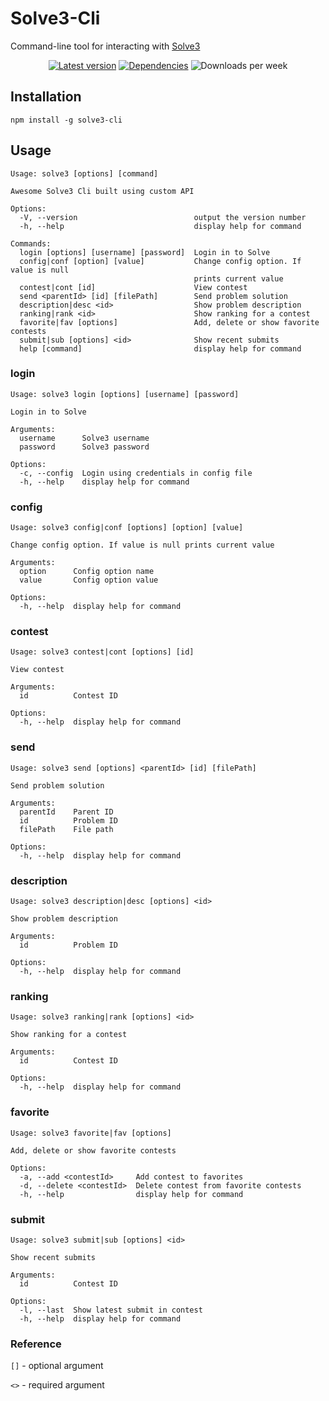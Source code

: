 # Solve3-Cli

Command-line tool for interacting with [Solve3](https://solve.edu.pl/)

<div align="center">
  
  [![Latest version](https://img.shields.io/npm/v/solve3-cli?label=Latest%20verison&style=flat-square)](https://www.npmjs.com/package/solve3-cli)
  [![Dependencies](https://img.shields.io/librariesio/release/npm/solve3-cli?label=Dependencies&style=flat-square)](https://libraries.io/npm/solve3-cli)
  ![Downloads per week](https://img.shields.io/npm/dw/solve3-cli?style=flat-square)

</div>

## Installation

```shell
npm install -g solve3-cli
```

## Usage

```shell
Usage: solve3 [options] [command]

Awesome Solve3 Cli built using custom API

Options:
  -V, --version                          output the version number
  -h, --help                             display help for command

Commands:
  login [options] [username] [password]  Login in to Solve
  config|conf [option] [value]           Change config option. If value is null
                                         prints current value
  contest|cont [id]                      View contest
  send <parentId> [id] [filePath]        Send problem solution
  description|desc <id>                  Show problem description
  ranking|rank <id>                      Show ranking for a contest
  favorite|fav [options]                 Add, delete or show favorite contests
  submit|sub [options] <id>              Show recent submits
  help [command]                         display help for command
```

### login

```
Usage: solve3 login [options] [username] [password]

Login in to Solve

Arguments:
  username      Solve3 username
  password      Solve3 password

Options:
  -c, --config  Login using credentials in config file
  -h, --help    display help for command
```

### config

```
Usage: solve3 config|conf [options] [option] [value]

Change config option. If value is null prints current value

Arguments:
  option      Config option name
  value       Config option value

Options:
  -h, --help  display help for command
```

### contest

```
Usage: solve3 contest|cont [options] [id]

View contest

Arguments:
  id          Contest ID

Options:
  -h, --help  display help for command
```

### send

```
Usage: solve3 send [options] <parentId> [id] [filePath]

Send problem solution

Arguments:
  parentId    Parent ID
  id          Problem ID
  filePath    File path

Options:
  -h, --help  display help for command
```

### description

```
Usage: solve3 description|desc [options] <id>

Show problem description

Arguments:
  id          Problem ID

Options:
  -h, --help  display help for command
```

### ranking

```
Usage: solve3 ranking|rank [options] <id>

Show ranking for a contest

Arguments:
  id          Contest ID

Options:
  -h, --help  display help for command
```

### favorite

```
Usage: solve3 favorite|fav [options]

Add, delete or show favorite contests

Options:
  -a, --add <contestId>     Add contest to favorites
  -d, --delete <contestId>  Delete contest from favorite contests
  -h, --help                display help for command
```

### submit

```
Usage: solve3 submit|sub [options] <id>

Show recent submits

Arguments:
  id          Contest ID

Options:
  -l, --last  Show latest submit in contest
  -h, --help  display help for command
```

### Reference

`[]` - optional argument

`<>` - required argument
